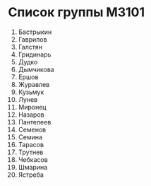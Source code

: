 # Список группы M3101

1. Бастрыкин
2. Гаврилов
3. Галстян
4. Гридинарь
5. Дудко
6. Дымчикова
7. Ершов
8. Журавлев
9. Кузьмук
10. Лунев
11. Миронец
12. Назаров
13. Пантелеев
14. Семенов
15. Семина
16. Тарасов
17. Трутнев
18. Чебкасов
19. Шмарина
20. Ястреба
